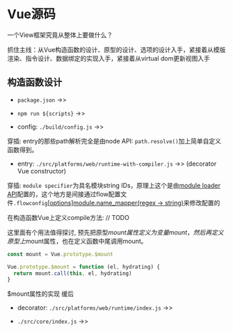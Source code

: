 # Vue源码

一个View框架究竟从整体上要做什么？

抓住主线：从Vue构造函数的设计、原型的设计、选项的设计入手，紧接着从模版渲染、指令设计、数据绑定的实现入手，紧接着从virtual dom更新视图入手

## 构造函数设计

- `package.json` ->>

- `npm run ${scripts}` ->>

- config: `./build/config.js` ->>

穿插: entry的那些path解析完全是由node API: `path.resolve()`加上简单自定义函数得到。

- entry: `./src/platforms/web/runtime-with-compiler.js` ->> (decorator Vue constructor)

穿插: `module specifier`为具名模块string IDs，原理上这个是由[module loader API](http://exploringjs.com/es6/ch_modules.html#sec_module-loader-api)配置的，这个地方是间接通过flow配置文件`.flowconfig`[[options]module.name_mapper(regex -> string)](https://flow.org/en/docs/config/options/#toc-module-name-mapper-regex-string)来修改配置的

在构造函数Vue上定义compile方法: // TODO

这里面有个用法值得探讨, 预先把原型$mount属性定义为变量mount，然后再定义原型上$mount属性，也在定义函数中尾调用mount。

```js
const mount = Vue.prototype.$mount

Vue.prototype.$mount = function (el, hydrating) {
  return mount.call(this, el, hydrating)
}
```
$mount属性的实现 缓后

- decorator: `./src/platforms/web/runtime/index.js` ->>

- `./src/core/index.js` ->>
